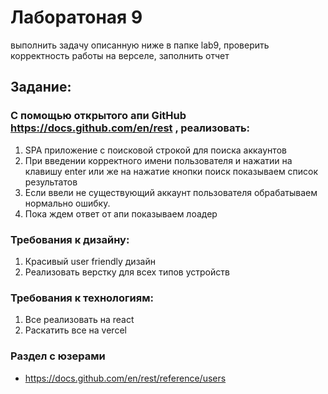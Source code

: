 # Лаборатоная 9
выполнить задачу описанную ниже в папке lab9, проверить корректность работы на верселе, заполнить отчет

## Задание:
### С помощью открытого апи GitHub https://docs.github.com/en/rest , реализовать:

1. SPA приложение с поисковой строкой для поиска аккаунтов
2. При введении корректного имени пользователя и нажатии на клавишу enter или же на нажатие кнопки поиск показываем список результатов
3. Если ввели не существующий аккаунт пользователя обрабатываем нормально ошибку.
4. Пока ждем ответ от апи показываем лоадер

### Требования к дизайну:
1. Красивый user friendly дизайн
2. Реализовать верстку для всех типов устройств

### Требования к технологиям:
1. Все реализовать на react
2. Раскатить все на vercel


### Раздел с юзерами
 - https://docs.github.com/en/rest/reference/users
